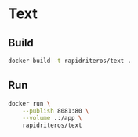 # Text

## Build
```bash
docker build -t rapidriteros/text .
```

## Run
```bash
docker run \
    --publish 8081:80 \
    --volume .:/app \
    rapidriteros/text
```
